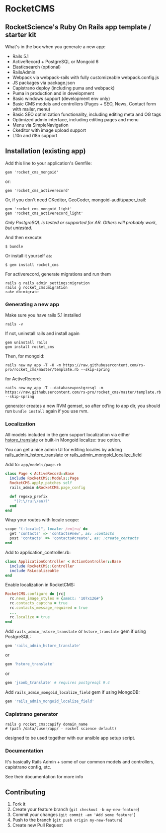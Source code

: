# RocketCMS

## RocketScience's Ruby On Rails app template / starter kit

What's in the box when you generate a new app:

- Rails 5.1
- ActiveRecord + PostgreSQL or Mongoid 6
- Elasticsearch (optional)
- RailsAdmin
- Webpack via webpack-rails with fully customizeable webpack.config.js
- JS packages via package.json
- Capistrano deploy (including puma and webpack)
- Puma in production and in development
- Basic windows support (development env only)
- Basic CMS models and controllers (Pages + SEO, News, Contact form with mailer, menu)
- Basic SEO optimization functionality, including editing meta and OG tags
- Optimized admin interface, including editing pages and menu
- Menu via SimpleNavigation
- Ckeditor with image upload support
- L10n and i18n support


## Installation (existing app)

Add this line to your application's Gemfile:

    gem 'rocket_cms_mongoid'

or:

    gem 'rocket_cms_activerecord'

Or, if you don't need CKeditor, GeoCoder, mongoid-audit\paper_trail:

    gem 'rocket_cms_mongoid_light'
    gem 'rocket_cms_activerecord_light'

*Only PostgreSQL is tested or supported for AR. Others will probably work, but untested.*

And then execute:

    $ bundle

Or install it yourself as:

    $ gem install rocket_cms

For activerecord, generate migrations and run them

    rails g rails_admin_settings:migration
    rails g rocket_cms:migration
    rake db:migrate


### Generating a new app

Make sure you have rails 5.1 installed

    rails -v

If not, uninstall rails and install again

    gem uninstall rails
    gem install rocket_cms

Then, for mongoid:

    rails new my_app -T -O -m https://raw.githubusercontent.com/rs-pro/rocket_cms/master/template.rb --skip-spring

for ActiveRecord:

    rails new my_app -T --database=postgresql -m https://raw.githubusercontent.com/rs-pro/rocket_cms/master/template.rb --skip-spring

generator creates a new RVM gemset, so after cd'ing to app dir, you should run `bundle install` again if you use rvm.

### Localization

All models included in the gem support localization via either [hstore_translate](https://github.com/Leadformance/hstore_translate) or built-in Mongoid localize: true option.

You can get a nice admin UI for editing locales by adding [rails_admin_hstore_translate](https://github.com/glebtv/rails_admin_hstore_translate) or [rails_admin_mongoid_localize_field](https://github.com/sudosu/rails_admin_mongoid_localize_field)

Add to: ```app/models/page.rb```

```ruby
class Page < ActiveRecord::Base
  include RocketCMS::Models::Page
  RocketCMS.apply_patches self
  rails_admin &RocketCMS.page_config

  def regexp_prefix
    "(?:\/ru|\/en)?"
  end
end
```

Wrap your routes with locale scope:

```ruby
scope "(:locale)", locale: /en|ru/ do
  get 'contacts' => 'contacts#new', as: :contacts
  post 'contacts' => 'contacts#create', as: :create_contacts
end
```

Add to application_controller.rb:

```ruby
class ApplicationController < ActionController::Base
  include RocketCMS::Controller
  include RsLocalizeable
end
```

Enable localization in RocketCMS:

```ruby
RocketCMS.configure do |rc|
  rc.news_image_styles = {small: '107x126#'}
  rc.contacts_captcha = true
  rc.contacts_message_required = true
  ...
  rc.localize = true
end
```

Add ```rails_admin_hstore_translate``` or ```hstore_translate``` gem if using PostgreSQL:

```ruby
gem 'rails_admin_hstore_translate'
```

or

```ruby
gem 'hstore_translate'
```

or

```ruby
gem 'jsonb_translate' # requires postgresql 9.4
```

Add ```rails_admin_mongoid_localize_field``` gem if using MongoDB:

```ruby
gem 'rails_admin_mongoid_localize_field'
```

### Capistrano generator

    rails g rocket_cms:capify domain_name
    # (path /data/:user/app/ - rocket science default)

designed to be used together with our ansible app setup script.

### Documentation

It's basically Rails Admin + some of our common models and controllers, capistrano config, etc.

See their documentation for more info

## Contributing

1. Fork it
2. Create your feature branch (`git checkout -b my-new-feature`)
3. Commit your changes (`git commit -am 'Add some feature'`)
4. Push to the branch (`git push origin my-new-feature`)
5. Create new Pull Request
